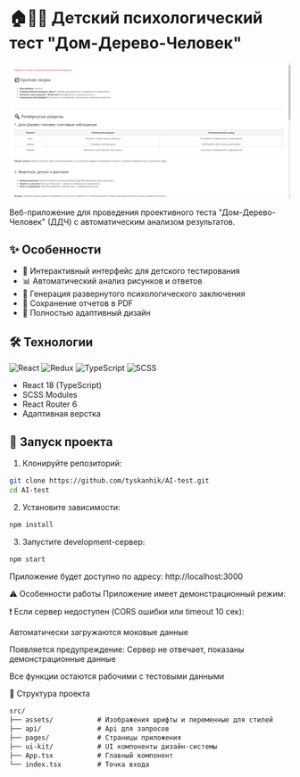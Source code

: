# 🏠🌳👶 Детский психологический тест "Дом-Дерево-Человек"

![Детский психологический тест](Image.jpg)

Веб-приложение для проведения проективного теста "Дом-Дерево-Человек" (ДДЧ) с автоматическим анализом результатов.

## ✨ Особенности

- 🎨 Интерактивный интерфейс для детского тестирования
- 📊 Автоматический анализ рисунков и ответов
- 📝 Генерация развернутого психологического заключения
- 📁 Сохранение отчетов в PDF
- 📱 Полностью адаптивный дизайн

## 🛠 Технологии

![React](https://img.shields.io/badge/-React-61DAFB?logo=react&logoColor=white)
![Redux](https://img.shields.io/badge/-Redux-764ABC?logo=redux&logoColor=white)
![TypeScript](https://img.shields.io/badge/-TypeScript-3178C6?logo=typescript&logoColor=white)
![SCSS](https://img.shields.io/badge/-SCSS-CC6699?logo=sass&logoColor=white)

- React 18 (TypeScript)
- SCSS Modules
- React Router 6
- Адаптивная верстка

## 🚀 Запуск проекта

1. Клонируйте репозиторий:

```bash
git clone https://github.com/tyskanhik/AI-test.git
cd AI-test
```

2. Установите зависимости:

```bash
npm install
```

 3. Запустите development-сервер:

```bash
npm start
```

Приложение будет доступно по адресу:
http://localhost:3000

⚠️ Особенности работы
Приложение имеет демонстрационный режим:

❗ Если сервер недоступен (CORS ошибки или timeout 10 сек):

Автоматически загружаются моковые данные

Появляется предупреждение:
Сервер не отвечает, показаны демонстрационные данные

Все функции остаются рабочими с тестовыми данными

📂 Структура проекта

```text
src/
├── assets/       	  # Изображения шрифты и переменные для стилей
├── api/              # Api для запросов
├── pages/            # Страницы приложения
├── ui-kit/           # UI компоненты дизайн-системы
├── App.tsx           # Главный компонент
└── index.tsx         # Точка входа
```

